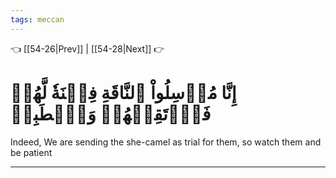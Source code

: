 ```yaml
---
tags: meccan
---
```


👈 [[54-26|Prev]] | [[54-28|Next]] 👉

# إِنَّا مُرۡسِلُواْ ٱلنَّاقَةِ فِتۡنَةٗ لَّهُمۡ فَٱرۡتَقِبۡهُمۡ وَٱصۡطَبِرۡ

Indeed, We are sending the she-camel as trial for them, so watch them and be patient

---

